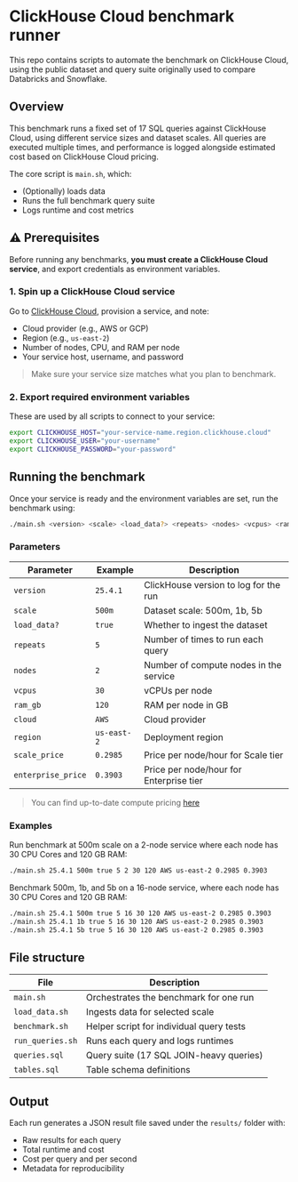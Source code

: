 # ClickHouse Cloud benchmark runner

This repo contains scripts to automate the benchmark on ClickHouse Cloud, using the public dataset and query suite originally used to compare Databricks and Snowflake.

## Overview

This benchmark runs a fixed set of 17 SQL queries against ClickHouse Cloud, using different service sizes and dataset scales. All queries are executed multiple times, and performance is logged alongside estimated cost based on ClickHouse Cloud pricing.

The core script is `main.sh`, which:
- (Optionally) loads data
- Runs the full benchmark query suite
- Logs runtime and cost metrics

## ⚠️ Prerequisites

Before running any benchmarks, **you must create a ClickHouse Cloud service**, and export credentials as environment variables.

### 1. Spin up a ClickHouse Cloud service

Go to [ClickHouse Cloud](https://clickhouse.com/cloud), provision a service, and note:
- Cloud provider (e.g., AWS or GCP)
- Region (e.g., `us-east-2`)
- Number of nodes, CPU, and RAM per node
- Your service host, username, and password

> Make sure your service size matches what you plan to benchmark.

### 2. Export required environment variables

These are used by all scripts to connect to your service:

```bash
export CLICKHOUSE_HOST="your-service-name.region.clickhouse.cloud"
export CLICKHOUSE_USER="your-username"
export CLICKHOUSE_PASSWORD="your-password"
```

## Running the benchmark

Once your service is ready and the environment variables are set, run the benchmark using:
```bash
./main.sh <version> <scale> <load_data?> <repeats> <nodes> <vcpus> <ram_gb> <cloud> <region> <scale_price> <enterprise_price>
```

### Parameters

| Parameter          | Example     | Description                                      |
|--------------------|-------------|--------------------------------------------------|
| `version`          | `25.4.1`    | ClickHouse version to log for the run           |
| `scale`            | `500m`      | Dataset scale: 500m, 1b, 5b                      |
| `load_data?`       | `true`      | Whether to ingest the dataset                   |
| `repeats`          | `5`         | Number of times to run each query               |
| `nodes`            | `2`         | Number of compute nodes in the service          |
| `vcpus`            | `30`        | vCPUs per node                                  |
| `ram_gb`           | `120`       | RAM per node in GB                              |
| `cloud`            | `AWS`       | Cloud provider                                  |
| `region`           | `us-east-2` | Deployment region                               |
| `scale_price`      | `0.2985`    | Price per node/hour for Scale tier              |
| `enterprise_price` | `0.3903`    | Price per node/hour for Enterprise tier         |

> You can find up-to-date compute pricing [here](https://clickhouse.com/pricing)

### Examples

Run benchmark at 500m scale on a 2-node service where each node has 30 CPU Cores and 120 GB RAM:
```bash
./main.sh 25.4.1 500m true 5 2 30 120 AWS us-east-2 0.2985 0.3903
```


Benchmark 500m, 1b, and 5b on a 16-node service, where each node has 30 CPU Cores and 120 GB RAM:
```bash
./main.sh 25.4.1 500m true 5 16 30 120 AWS us-east-2 0.2985 0.3903
./main.sh 25.4.1 1b true 5 16 30 120 AWS us-east-2 0.2985 0.3903
./main.sh 25.4.1 5b true 5 16 30 120 AWS us-east-2 0.2985 0.3903
```

##  File structure

| File            | Description                                      |
|------------------|--------------------------------------------------|
| `main.sh`        | Orchestrates the benchmark for one run           |
| `load_data.sh`   | Ingests data for selected scale                  |
| `benchmark.sh`   | Helper script for individual query tests         |
| `run_queries.sh` | Runs each query and logs runtimes                |
| `queries.sql`    | Query suite (17 SQL JOIN-heavy queries)          |
| `tables.sql`     | Table schema definitions                         |


##   Output

Each run generates a JSON result file saved under the `results/` folder with:
- Raw results for each query  
- Total runtime and cost  
- Cost per query and per second  
- Metadata for reproducibility
